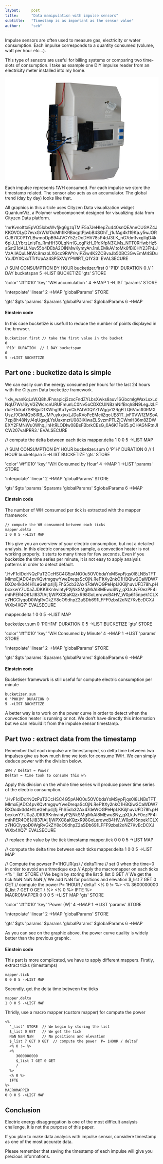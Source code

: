 ```yaml
---
layout:     post
title:      "Data manipulation with impulse sensors"
subtitle:   "Timestamp is as important as the sensor value"
author:     "seb"
---
```

<script src="//api0.cityzendata.net/widgets/quantumviz/dependencies/webcomponentsjs/webcomponents.js"></script>
<link rel="import" href="//api0.cityzendata.net/widgets/quantumviz/czd-quantumviz.html">

Impulse sensors are often used to measure gas, electricity or water consumption.
Each impulse corresponds to a quantity consumed (volume, watt per hour etc…).

This type of sensors are useful for billing systems or comparing two time-slots of consumption. 
I take as example one DIY impulse reader from an electricity meter installed into my home. 

![DIY impulse sensor](/img/tickToPower-01_640px.jpg)

Each impulse represents 1WH consumed. For each impulse we store the timestamp related. 
The sensor also acts as an accumulator. The global trend (day by day) looks like that.

All graphics in this article uses Cityzen Data visualization widget QuantumViz, a Polymer webcomponent designed for visualizing data from Cityzen Data platform.

<czd-quantumviz width="500" height="400"> 
'mrKvnoIttxEpVO5IxbsWvfjkg6gzqTMiF5a7JeHIepZu440snQEAneCUGAZ4JKKOVOLyD7evxGrWkfOcMh1lKRBoqptPjwbB4SOhT_j1ufAg4k119Ka.y5wJORGJ87IC0P1YLBwmoDpB94JVCY52zOoDHV78sP4dJ3f.K_nG7dm1vxglIqD4k6pIJ_LYbrzLnisTo_RmHH3OLqNrrIG_cgFkH_0fdKfpN37_Ms_NTT0RHwbHz5sSst21dALLNuv55b4DEbA2OINMwKymyAn.1mLEMkAV.toMk6fBi0HY23FhLJVzA.IAQuLNtWc9mzbLXGcc9RWYrvlPZiw4K2ZCBvaJb50BC3GwEmM4SDuYxJDYXQxcTTrfUpAz4SP5XVqYPWlRT_Q1Y33'
EVALSECURE

// SUM CONSUMPTION BY HOUR
bucketizer.first
0 'P1D' DURATION 0  // 1 DAY bucketspan
5 ->LIST BUCKETIZE
'gts' STORE

'color' '#ff1010'
'key' 'WH accumulation '
4 ->MAP
1 ->LIST
'params' STORE

'interpolate' 'linear' 2 ->MAP
'globalParams' STORE

'gts' $gts
'params' $params
'globalParams' $globalParams
6 ->MAP
</czd-quantumviz>

#### Einstein code #####
In this case bucketize is usefull to reduce the number of points displayed in the browser.

    bucketizer.first // take the first value in the bucket
    0 
    'P1D' DURATION  // 1 DAY bucketspan
    0
    5 ->LIST BUCKETIZE

## Part one : bucketize data is simple  ##

We can easily sum the energy consumed per hours for the last 24 hours with the Cityzen Data bucketize framework.

<czd-quantumviz width="500" height="400"> 
'Ixlv_wanKqLaW.Q8hJFhnapicj3zxcFndZYLbsXwks8auv1SGbcmlgWaxLsxLdNqU7Ws16yVGZWcrcnURUFmunLC0Nv5oCDXCUlNBznNifBrqh8N9LegJzl.FrlulEDckaI7S8BjjuD1XWhgtKuTynCkPAtVGQYZfWggv12RgFtLQ6Vocft0RMXUsz.I9CkMQb8iRB_JMPuykxjvxLJDaRVoPcEMciiZqoUE81T..jvF0VWfZMSoA7zpj8h48NyJ4qUgsgLYsUaxmzrU083lXIwaELSvzmPTLZjCWmH36m8ZDWEXY2FMNWu0Whq_lhHtRLODIw08BsFBbrkCEsG_0A6K1Fa85.pOHAGNRtnJICW207vaIPRR3.'
EVALSECURE

// compute the delta between each ticks
mapper.delta
1 0 0 5 ->LIST MAP

// SUM CONSUMPTION BY HOUR
bucketizer.sum
0 'P1H' DURATION 0  // 1 HOUR bucketspan
5 ->LIST BUCKETIZE
'gts' STORE

'color' '#ff1010'
'key' 'WH Consumed by Hour'
4 ->MAP
1 ->LIST
'params' STORE

'interpolate' 'linear' 2 ->MAP
'globalParams' STORE

'gts' $gts
'params' $params
'globalParams' $globalParams
6 ->MAP
</czd-quantumviz>

#### Einstein code ####
The number of WH consumed per tick is extracted with the mapper framework

    // compute the WH consummed between each ticks
    mapper.delta
    1 0 0 5 ->LIST MAP

This give you an overview of your electric consumption, but not a detailed analysis. In this electric consumption sample, a convection heater is not working properly. It starts to many times for few seconds.
Even if you bucketize the time series per minute, it is not easy to apply analysis patterns in order to detect default.

<czd-quantumviz width="500" height="400">
'.HvF1dIDdrNQzPuT2CcHSC4G5pANO0u5OV0bdaYxMSypFjqs0l8LNBsTFTMImxEjADC4pvKQvtmgqwYweDreqaScOjN.ReF1tXy2nkO1HBQiw2CaWDW7BXOo4k0d4H1LeGehpsIj1j.FhS5cb32Ax47deWOGPeHpLKKiIjhuvUFD78h.pHbcxkwY7U0aZJDKK9KnhvintyP2jNkSMgiMrAI8MEwuSNy_qXLkJvF0ezPF4imthPER4O61Jl837IAij1jWPXC8aKQzxR98GoLerqwcB4HV_W0p615npek1CLXz7HGClyqoD0WgRvGkZY8oO9dhpZ2aSDb691LFFF9zbsI2oNZ7KvEcDCXJWXb4XQ7'
EVALSECURE

mapper.delta
1 0 0 5 ->LIST MAP

bucketizer.sum
0 'P0H1M' DURATION 0
5 ->LIST BUCKETIZE
'gts' STORE

'color' '#ff1010'
'key' 'WH Consumed by Minute'
4 ->MAP
1 ->LIST
'params' STORE

'interpolate' 'linear' 2 ->MAP
'globalParams' STORE

'gts' $gts
'params' $params
'globalParams' $globalParams
6 ->MAP
</czd-quantumviz>

#### Einstein code ####
Bucketiser framework is still useful for compute electric consumption per minute 

    bucketizer.sum
    0 'P0H1M' DURATION 0
    5 ->LIST BUCKETIZE

A better way is to work on the power curve in order to detect when the convection heater is running or not.
We don’t have directly this information but we can rebuild it from the impulse sensor timestamp. 

## Part two : extract data from the timestamp ##

Remember that each impulse are timestamped, so delta time between two impulses give us how much time we took for consume 1WH.
We can simply deduce power with the division below.

    1WH / DeltaT = Power
    DeltaT = time took to consume this wh

Apply this division on the whole time series will produce power time series of the electric consumption.

<czd-quantumviz width="500" height="400">
'.HvF1dIDdrNQzPuT2CcHSC4G5pANO0u5OV0bdaYxMSypFjqs0l8LNBsTFTMImxEjADC4pvKQvtmgqwYweDreqaScOjN.ReF1tXy2nkO1HBQiw2CaWDW7BXOo4k0d4H1LeGehpsIj1j.FhS5cb32Ax47deWOGPeHpLKKiIjhuvUFD78h.pHbcxkwY7U0aZJDKK9KnhvintyP2jNkSMgiMrAI8MEwuSNy_qXLkJvF0ezPF4imthPER4O61Jl837IAij1jWPXC8aKQzxR98GoLerqwcB4HV_W0p615npek1CLXz7HGClyqoD0WgRvGkZY8oO9dhpZ2aSDb691LFFF9zbsI2oNZ7KvEcDCXJWXb4XQ7'
EVALSECURE

// replace the value by the tick timestamp
mapper.tick
0 0 0 5 ->LIST MAP

// compute the delta time between each ticks
mapper.delta
1 0 0 5 ->LIST MAP

// Compute the powser P=1HOUR(µs) / deltaTime
// set 0 when the time=0 in order to avoid an aritmetique exp
// Apply the macromapper on each ticks
<%
'_list' STORE       // We begin by storing the list
$_list 0 GET        // We get the tick
NaN NaN NaN         // We add NaN for positions and elevation
$_list 7 GET 0 GET  // compute the power  P= 1HOUR / deltaT
<% 0 != %>
<% 
3600000000
$_list 7 GET 0 GET 
/
%>
<% 0 %>
IFTE
%>           
MACROMAPPER
0 0 0 5 ->LIST MAP
'gts' STORE

'color' '#ff1010'
'key' 'Power (W)'
4 ->MAP
1 ->LIST
'params' STORE

'interpolate' 'linear' 2 ->MAP
'globalParams' STORE

'gts' $gts
'params' $params
'globalParams' $globalParams
6 ->MAP
</czd-quantumviz>

As you can see on the graphic above, the power curve quality is widely better than the previous graphic.

#### Einstein code ####
This part is more compilcated, we have to apply different mappers. 
Firstly, extract ticks (timestamps)

    mapper.tick
    0 0 0 5 ->LIST MAP

Secondly, get the delta time between the ticks

    mapper.delta
    1 0 0 5 ->LIST MAP

Thridly, use a macro mapper (custom mapper) for compute the power

    <%
      '_list' STORE  // We begin by storing the list
      $_list 0 GET   // We get the tick
      NaN NaN NaN    // No positions and elevation
      $_list 7 GET 0 GET  // compute the power  P= 1HOUR / deltaT
      <% 0 != %>
      <% 
         3600000000
         $_list 7 GET 0 GET 
         /
      %>
      <% 0 %>
      IFTE
    %>           
    MACROMAPPER
    0 0 0 5 ->LIST MAP

## Conclusion ##

Electric energy disaggregation is one of the most difficult analysis challenge, it is not the purpose of this paper.

If you plan to make data analysis with impulse sensor, considere timestamp as one of the most accurate data.

Please remember that saving the timestamp of each impulse will give you precious informations.
